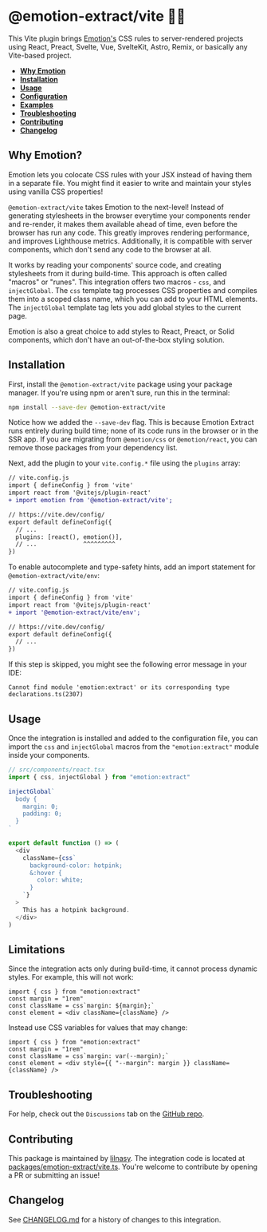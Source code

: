 # @emotion-extract/vite 👩‍🎤

This Vite plugin brings [Emotion's](https://emotion.sh/docs/introduction) CSS rules to server-rendered projects using React, Preact, Svelte, Vue, SvelteKit, Astro, Remix, or basically any Vite-based project.

- <strong>[Why Emotion](#why-emotion)</strong>
- <strong>[Installation](#installation)</strong>
- <strong>[Usage](#usage)</strong>
- <strong>[Configuration](#configuration)</strong>
- <strong>[Examples](#examples)</strong>
- <strong>[Troubleshooting](#troubleshooting)</strong>
- <strong>[Contributing](#contributing)</strong>
- <strong>[Changelog](#changelog)</strong>

## Why Emotion?

Emotion lets you colocate CSS rules with your JSX instead of having them in a separate file. You might find it easier to write and maintain your styles using vanilla CSS properties!

`@emotion-extract/vite` takes Emotion to the next-level! Instead of generating stylesheets in the browser everytime your components render and re-render, it makes them available ahead of time, even before the browser has run any code. This greatly improves rendering performance, and improves Lighthouse metrics. Additionally, it is compatible with server components, which don't send any code to the browser at all.

It works by reading your components' source code, and creating stylesheets from it during build-time. This approach is often called "macros" or "runes". This integration offers two macros - `css`, and `injectGlobal`. The `css` template tag processes CSS properties and compiles them into a scoped class name, which you can add to your HTML elements. The `injectGlobal` template tag lets you add global styles to the current page.

Emotion is also a great choice to add styles to React, Preact, or Solid components, which don't have an out-of-the-box styling solution.

## Installation

First, install the `@emotion-extract/vite` package using your package manager. If you're using npm or aren't sure, run this in the terminal:

```sh
npm install --save-dev @emotion-extract/vite
```
Notice how we added the `--save-dev` flag. This is because Emotion Extract runs entirely during build time; none of its code runs in the browser or in the SSR app. If you are migrating from `@emotion/css` or `@emotion/react`, you can remove those packages from your dependency list.

Next, add the plugin to your `vite.config.*` file using the `plugins` array:

```diff lang="js" "emotion()"
// vite.config.js
import { defineConfig } from 'vite'
import react from '@vitejs/plugin-react'
+ import emotion from '@emotion-extract/vite';

// https://vite.dev/config/
export default defineConfig({
  // ...
  plugins: [react(), emotion()],
  // ...             ^^^^^^^^^
})
```
To enable autocomplete and type-safety hints, add an import statement for `@emotion-extract/vite/env`:
```diff lang="js" "emotion()"
// vite.config.js
import { defineConfig } from 'vite'
import react from '@vitejs/plugin-react'
+ import '@emotion-extract/vite/env';

// https://vite.dev/config/
export default defineConfig({
  // ...
})
```
If this step is skipped, you might see the following error message in your IDE:
```
Cannot find module 'emotion:extract' or its corresponding type declarations.ts(2307)
```

## Usage

Once the integration is installed and added to the configuration file, you can import the `css` and `injectGlobal` macros from the `"emotion:extract"` module inside your components.

```ts
// src/components/react.tsx
import { css, injectGlobal } from "emotion:extract"

injectGlobal`
  body {
    margin: 0;
    padding: 0;
  }
`

export default function () => (
  <div
    className={css`
      background-color: hotpink;
      &:hover {
        color: white;
      }
    `}
  >
    This has a hotpink background.
  </div>
)
```

## Limitations

Since the integration acts only during build-time, it cannot process dynamic styles. For example, this will not work:

```tsx
import { css } from "emotion:extract"
const margin = "1rem"
const className = css`margin: ${margin};`
const element = <div className={className} />

```

Instead use CSS variables for values that may change:

```tsx
import { css } from "emotion:extract"
const margin = "1rem"
const className = css`margin: var(--margin);`
const element = <div style={{ "--margin": margin }} className={className} />
```

## Troubleshooting

For help, check out the `Discussions` tab on the [GitHub repo](https://github.com/lilnasy/gratelets/discussions).

## Contributing

This package is maintained by [lilnasy](https://github.com/lilnasy). The integration code is located at [packages/emotion-extract/vite.ts](https://github.com/lilnasy/gratelets/blob/main/packages/emotion-extract/vite.ts). You're welcome to contribute by opening a PR or submitting an issue!

## Changelog

See [CHANGELOG.md](https://github.com/lilnasy/gratelets/blob/main/packages/emotion-extract/CHANGELOG.md) for a history of changes to this integration.
